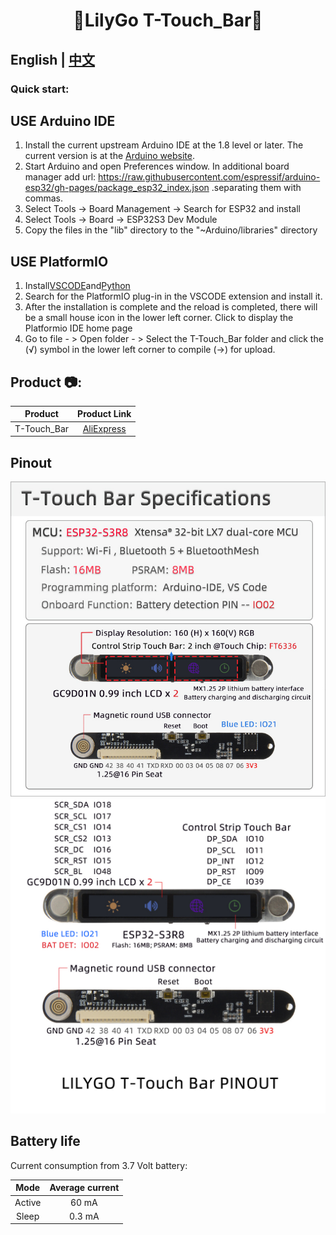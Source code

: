<h1 align = "center">🌟LilyGo T-Touch_Bar🌟</h1>

## **English | [中文](docs/docs_cn.md)**

<h3 align = "left">Quick start:</h3>

## USE Arduino IDE

1. Install the current upstream Arduino IDE at the 1.8 level or later. The current version is at the [Arduino website](http://www.arduino.cc/en/main/software).
2. Start Arduino and open Preferences window. In additional board manager add url: https://raw.githubusercontent.com/espressif/arduino-esp32/gh-pages/package_esp32_index.json .separating them with commas.
3. Select Tools -> Board Management -> Search for ESP32 and install
4. Select Tools -> Board -> ESP32S3 Dev Module
5. Copy the files in the "lib" directory to the "~Arduino/libraries" directory


## USE PlatformIO

1. Install[VSCODE](https://code.visualstudio.com/)and[Python](https://www.python.org/)
2. Search for the PlatformIO plug-in in the VSCODE extension and install it.
3. After the installation is complete and the reload is completed, there will be a small house icon in the lower left corner. Click to display the Platformio IDE home page
4. Go to file - > Open folder - > Select the T-Touch_Bar folder and click the (√) symbol in the lower left corner to compile (→) for upload.


<h2 align = "left">Product 📷:</h2>

|   Product   | Product  Link  |
| :---------: | :------------: |
| T-Touch_Bar | [AliExpress]() |


## Pinout

![](image/T-TouchBar_EN-2.jpg)
![](image/T-TouchBar_EN-1.jpg)
## Battery life
Current consumption from 3.7 Volt battery:

|  Mode  | Average current |
| :----: | :-------------: |
| Active |      60 mA      |
| Sleep  |     0.3 mA      |
	

